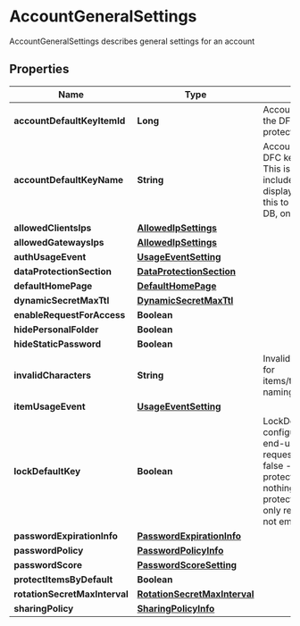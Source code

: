 

# AccountGeneralSettings

AccountGeneralSettings describes general settings for an account

## Properties

| Name | Type | Description | Notes |
|------------ | ------------- | ------------- | -------------|
|**accountDefaultKeyItemId** | **Long** | AccountDefaultKeyItemID is the item ID of the DFC key item configured as the default protection key |  [optional] |
|**accountDefaultKeyName** | **String** | AccountDefaultKeyName is the name of the DFC key item configured as the default key This is here simply for the response to include the item name in addition to the display ID so the client can properly show this to the user. It will not be saved to the DB, only the AccountDefaultKeyItemID will. |  [optional] |
|**allowedClientsIps** | [**AllowedIpSettings**](AllowedIpSettings.md) |  |  [optional] |
|**allowedGatewaysIps** | [**AllowedIpSettings**](AllowedIpSettings.md) |  |  [optional] |
|**authUsageEvent** | [**UsageEventSetting**](UsageEventSetting.md) |  |  [optional] |
|**dataProtectionSection** | [**DataProtectionSection**](DataProtectionSection.md) |  |  [optional] |
|**defaultHomePage** | [**DefaultHomePage**](DefaultHomePage.md) |  |  [optional] |
|**dynamicSecretMaxTtl** | [**DynamicSecretMaxTtl**](DynamicSecretMaxTtl.md) |  |  [optional] |
|**enableRequestForAccess** | **Boolean** |  |  [optional] |
|**hidePersonalFolder** | **Boolean** |  |  [optional] |
|**hideStaticPassword** | **Boolean** |  |  [optional] |
|**invalidCharacters** | **String** | InvalidCharacters is the invalid characters for items/targets/roles/auths/notifier_forwarder naming convention |  [optional] |
|**itemUsageEvent** | [**UsageEventSetting**](UsageEventSetting.md) |  |  [optional] |
|**lockDefaultKey** | **Boolean** | LockDefaultKey determines whether the configured default key can be updated by end-users on a per-request basis true - all requests use the configured default key false - every request can determine its protection key (default) nil - change nothing (every request can determine its protection key (default)) This parameter is only relevant if AccountDefaultKeyItemID is not empty |  [optional] |
|**passwordExpirationInfo** | [**PasswordExpirationInfo**](PasswordExpirationInfo.md) |  |  [optional] |
|**passwordPolicy** | [**PasswordPolicyInfo**](PasswordPolicyInfo.md) |  |  [optional] |
|**passwordScore** | [**PasswordScoreSetting**](PasswordScoreSetting.md) |  |  [optional] |
|**protectItemsByDefault** | **Boolean** |  |  [optional] |
|**rotationSecretMaxInterval** | [**RotationSecretMaxInterval**](RotationSecretMaxInterval.md) |  |  [optional] |
|**sharingPolicy** | [**SharingPolicyInfo**](SharingPolicyInfo.md) |  |  [optional] |



